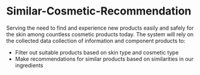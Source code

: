 # Similar-Cosmetic-Recommendation
Serving the need to find and experience new products easily and safely for the skin among countless cosmetic products today. The system will rely on the collected data collection of information and component products to: 
- Filter out suitable products based on skin type and cosmetic type 
- Make recommendations for similar products based on similarities in our ingredients
